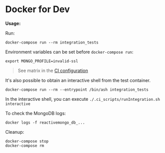 # Docker for Dev

**Usage:**

Run:

    docker-compose run --rm integration_tests

Environment variables can be set before `docker-compose run`:

    export MONGO_PROFILE=invalid-ssl

> See matrix in the [CI configuration](../../.travis.yml)

It's also possible to obtain an interactive shell from the test container.

    docker-compose run --rm --entrypoint /bin/ash integration_tests

In the interactive shell, you can execute `./.ci_scripts/runIntegration.sh interactive`

To check the MongoDB logs:

    docker logs -f reactivemongo_db_...

Cleanup:

```
docker-compose stop
docker-compose rm
```
